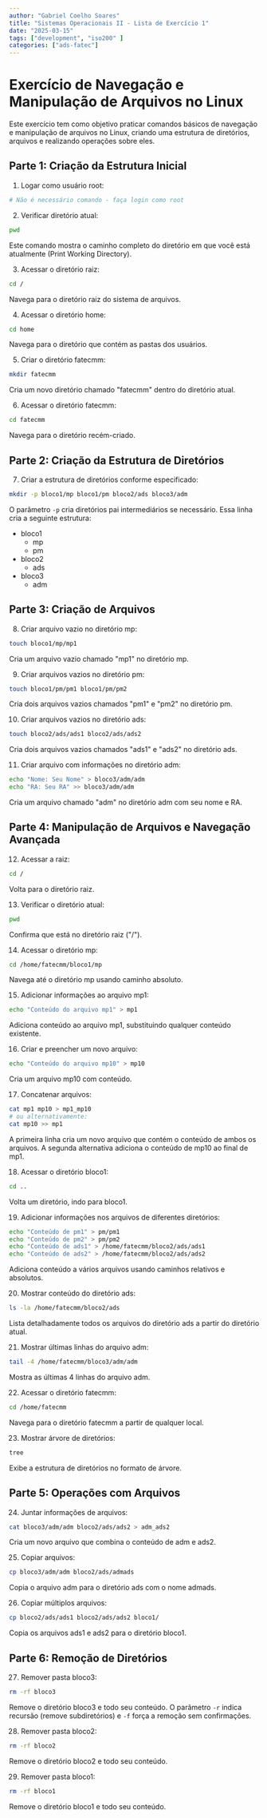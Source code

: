 ```yaml
---
author: "Gabriel Coelho Soares"
title: "Sistemas Operacionais II - Lista de Exercício 1"
date: "2025-03-15"
tags: ["development", "iso200" ]
categories: ["ads-fatec"]
---
```



# Exercício de Navegação e Manipulação de Arquivos no Linux

Este exercício tem como objetivo praticar comandos básicos de navegação e
manipulação de arquivos no Linux, criando uma estrutura de diretórios,
arquivos e realizando operações sobre eles.

## Parte 1: Criação da Estrutura Inicial

1. Logar como usuário root:

```bash
# Não é necessário comando - faça login como root
```

2. Verificar diretório atual:

```bash
pwd
```

Este comando mostra o caminho completo do diretório em que você está atualmente (Print Working Directory).

3. Acessar o diretório raiz:

```bash
cd /
```

Navega para o diretório raiz do sistema de arquivos.

4. Acessar o diretório home:

```bash
cd home
```

Navega para o diretório que contém as pastas dos usuários.

5. Criar o diretório fatecmm:

```bash
mkdir fatecmm
```

Cria um novo diretório chamado "fatecmm" dentro do diretório atual.

6. Acessar o diretório fatecmm:

```bash
cd fatecmm
```

Navega para o diretório recém-criado.

## Parte 2: Criação da Estrutura de Diretórios

7. Criar a estrutura de diretórios conforme especificado:

```bash
mkdir -p bloco1/mp bloco1/pm bloco2/ads bloco3/adm
```

O parâmetro `-p` cria diretórios pai intermediários se necessário. Essa linha cria a seguinte estrutura:

- bloco1
  - mp
  - pm
- bloco2
  - ads
- bloco3
  - adm

## Parte 3: Criação de Arquivos

8. Criar arquivo vazio no diretório mp:

```bash
touch bloco1/mp/mp1
```

Cria um arquivo vazio chamado "mp1" no diretório mp.

9. Criar arquivos vazios no diretório pm:

```bash
touch bloco1/pm/pm1 bloco1/pm/pm2
```

Cria dois arquivos vazios chamados "pm1" e "pm2" no diretório pm.

10. Criar arquivos vazios no diretório ads:

```bash
touch bloco2/ads/ads1 bloco2/ads/ads2
```

Cria dois arquivos vazios chamados "ads1" e "ads2" no diretório ads.

11. Criar arquivo com informações no diretório adm:

```bash
echo "Nome: Seu Nome" > bloco3/adm/adm
echo "RA: Seu RA" >> bloco3/adm/adm
```

Cria um arquivo chamado "adm" no diretório adm com seu nome e RA.

## Parte 4: Manipulação de Arquivos e Navegação Avançada

12. Acessar a raiz:

```bash
cd /
```

Volta para o diretório raiz.

13. Verificar o diretório atual:

```bash
pwd
```

Confirma que está no diretório raiz ("/").

14. Acessar o diretório mp:

```bash
cd /home/fatecmm/bloco1/mp
```

Navega até o diretório mp usando caminho absoluto.

15. Adicionar informações ao arquivo mp1:

```bash
echo "Conteúdo do arquivo mp1" > mp1
```

Adiciona conteúdo ao arquivo mp1, substituindo qualquer conteúdo existente.

16. Criar e preencher um novo arquivo:

```bash
echo "Conteúdo do arquivo mp10" > mp10
```

Cria um arquivo mp10 com conteúdo.

17. Concatenar arquivos:

```bash
cat mp1 mp10 > mp1_mp10
# ou alternativamente:
cat mp10 >> mp1
```

A primeira linha cria um novo arquivo que contém o conteúdo de ambos os arquivos.
A segunda alternativa adiciona o conteúdo de mp10 ao final de mp1.

18. Acessar o diretório bloco1:

```bash
cd ..
```

Volta um diretório, indo para bloco1.

19. Adicionar informações nos arquivos de diferentes diretórios:

```bash
echo "Conteúdo de pm1" > pm/pm1
echo "Conteúdo de pm2" > pm/pm2
echo "Conteúdo de ads1" > /home/fatecmm/bloco2/ads/ads1
echo "Conteúdo de ads2" > /home/fatecmm/bloco2/ads/ads2
```

Adiciona conteúdo a vários arquivos usando caminhos relativos e absolutos.

20. Mostrar conteúdo do diretório ads:

```bash
ls -la /home/fatecmm/bloco2/ads
```

Lista detalhadamente todos os arquivos do diretório ads a partir do diretório atual.

21. Mostrar últimas linhas do arquivo adm:

```bash
tail -4 /home/fatecmm/bloco3/adm/adm
```

Mostra as últimas 4 linhas do arquivo adm.

22. Acessar o diretório fatecmm:

```bash
cd /home/fatecmm
```

Navega para o diretório fatecmm a partir de qualquer local.

23. Mostrar árvore de diretórios:

```bash
tree
```

Exibe a estrutura de diretórios no formato de árvore.

## Parte 5: Operações com Arquivos

24. Juntar informações de arquivos:

```bash
cat bloco3/adm/adm bloco2/ads/ads2 > adm_ads2
```

Cria um novo arquivo que combina o conteúdo de adm e ads2.

25. Copiar arquivos:

```bash
cp bloco3/adm/adm bloco2/ads/admads
```

Copia o arquivo adm para o diretório ads com o nome admads.

26. Copiar múltiplos arquivos:

```bash
cp bloco2/ads/ads1 bloco2/ads/ads2 bloco1/
```

Copia os arquivos ads1 e ads2 para o diretório bloco1.

## Parte 6: Remoção de Diretórios

27. Remover pasta bloco3:

```bash
rm -rf bloco3
```

Remove o diretório bloco3 e todo seu conteúdo. O parâmetro `-r` indica recursão (remove subdiretórios) e `-f` força a remoção sem confirmações.

28. Remover pasta bloco2:

```bash
rm -rf bloco2
```

Remove o diretório bloco2 e todo seu conteúdo.

29. Remover pasta bloco1:

```bash
rm -rf bloco1
```

Remove o diretório bloco1 e todo seu conteúdo.
